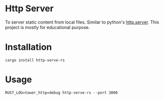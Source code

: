 # Http Server
To server static content from local files. Similar to python's [http.server](https://docs.python.org/3/library/http.server.html).
This project is mostly for educational purpose.

# Installation
```shell
cargo install http-serve-rs
```

# Usage
```shell
RUST_LOG=tower_http=debug http-serve-rs --port 3000
```
